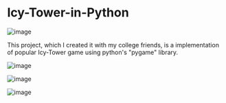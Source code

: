 
# Icy-Tower-in-Python
![image](https://user-images.githubusercontent.com/101999487/173061836-42b6a961-a229-453f-b481-57dc5122bc45.png)

This project, which I created it with my college friends, is a implementation of popular Icy-Tower game using python's "pygame" library.

![image](https://user-images.githubusercontent.com/101999487/173061664-b3318290-e97d-4a1c-b7c8-5d30ba59478f.png)


![image](https://user-images.githubusercontent.com/101999487/173061744-aaee1bca-4bd2-47e5-ad39-76dfd1391299.png)





![image](https://user-images.githubusercontent.com/101999487/173061872-56e4842c-4160-45d1-8dab-7e7b90df9743.png)
